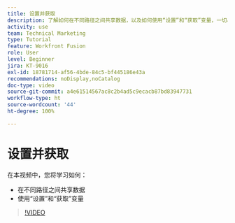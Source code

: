 ```yaml
---
title: 设置并获取
description: 了解如何在不同路径之间共享数据，以及如何使用“设置”和“获取”变量，一切尽在  [!DNL Adobe Workfront Fusion]。
activity: use
team: Technical Marketing
type: Tutorial
feature: Workfront Fusion
role: User
level: Beginner
jira: KT-9016
exl-id: 18781714-af56-4bde-84c5-bf445186e43a
recommendations: noDisplay,noCatalog
doc-type: video
source-git-commit: a4e61514567ac8c2b4ad5c9ecacb87bd83947731
workflow-type: ht
source-wordcount: '44'
ht-degree: 100%

---
```


# 设置并获取

在本视频中，您将学习如何：

* 在不同路径之间共享数据
* 使用“设置”和“获取”变量

>[!VIDEO](https://video.tv.adobe.com/v/335275/?quality=12&learn=on)
